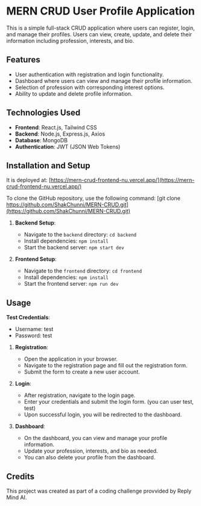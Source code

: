 # MERN CRUD User Profile Application

This is a simple full-stack CRUD application where users can register, login, and manage their profiles. Users can view, create, update, and delete their information including profession, interests, and bio.

## Features

- User authentication with registration and login functionality.
- Dashboard where users can view and manage their profile information.
- Selection of profession with corresponding interest options.
- Ability to update and delete profile information.

## Technologies Used

- **Frontend**: React.js, Tailwind CSS
- **Backend**: Node.js, Express.js, Axios
- **Database**: MongoDB
- **Authentication**: JWT (JSON Web Tokens)

## Installation and Setup

It is deployed at: [https://mern-crud-frontend-nu.vercel.app/](https://mern-crud-frontend-nu.vercel.app/)

To clone the GitHub repository, use the following command:
[git clone https://github.com/ShakChunni/MERN-CRUD.git](https://github.com/ShakChunni/MERN-CRUD.git)

1. **Backend Setup**:
   - Navigate to the `backend` directory: `cd backend`
   - Install dependencies: `npm install`
   - Start the backend server: `npm start dev`

2. **Frontend Setup**:
   - Navigate to the `frontend` directory: `cd frontend`
   - Install dependencies: `npm install`
   - Start the frontend server: `npm run dev`

## Usage

   **Test Credentials**:
   - Username: test
   - Password: test

1. **Registration**:
   - Open the application in your browser.
   - Navigate to the registration page and fill out the registration form.
   - Submit the form to create a new user account.

2. **Login**:
   - After registration, navigate to the login page.
   - Enter your credentials and submit the login form. (you can user test, test)
   - Upon successful login, you will be redirected to the dashboard.

3. **Dashboard**:
   - On the dashboard, you can view and manage your profile information.
   - Update your profession, interests, and bio as needed.
   - You can also delete your profile from the dashboard.

## Credits

This project was created as part of a coding challenge provvided by Reply Mind AI.
